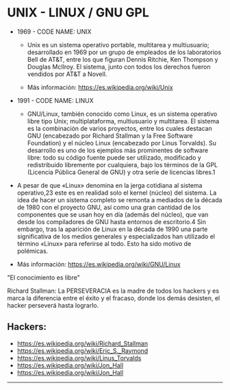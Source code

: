 # UNIX - LINUX / GNU GPL

- 1969 - CODE NAME: UNIX
  * Unix es un sistema operativo portable, multitarea y multiusuario; desarrollado en 1969 por un grupo de empleados de los laboratorios Bell de AT&T, entre los que figuran Dennis Ritchie, Ken Thompson y Douglas McIlroy. El sistema, junto con todos los derechos fueron vendidos por AT&T a Novell.

  * Más información: https://es.wikipedia.org/wiki/Unix

- 1991 - CODE NAME: LINUX 

  * GNU/Linux, también conocido como Linux, es un sistema operativo libre tipo Unix; multiplataforma, multiusuario y multitarea. El sistema es la combinación de varios proyectos, entre los cuales destacan GNU (encabezado por Richard Stallman y la Free Software Foundation) y el núcleo Linux (encabezado por Linus Torvalds). Su desarrollo es uno de los ejemplos más prominentes de software libre: todo su código fuente puede ser utilizado, modificado y redistribuido libremente por cualquiera, bajo los términos de la GPL (Licencia Pública General de GNU) y otra serie de licencias libres.1​

- A pesar de que «Linux» denomina en la jerga cotidiana al sistema operativo,2​3​ este es en realidad solo el kernel (núcleo) del sistema. La idea de hacer un sistema completo se remonta a mediados de la década de 1980 con el proyecto GNU, así como una gran cantidad de los componentes que se usan hoy en día (además del núcleo), que van desde los compiladores de GNU hasta entornos de escritorio.4​ Sin embargo, tras la aparición de Linux en la década de 1990 una parte significativa de los medios generales y especializados han utilizado el término «Linux» para referirse al todo. Esto ha sido motivo de polémicas.

- Más información: https://es.wikipedia.org/wiki/GNU/Linux

"El conocimiento es libre"

Richard Stallman: La PERSEVERACIA es la madre de todos los hackers y es marca la diferencia entre el éxito y el fracaso, donde los demás desisten, el hacker perseverá hasta lograrlo.

Hackers:
---
  * https://es.wikipedia.org/wiki/Richard_Stallman
  * https://es.wikipedia.org/wiki/Eric_S._Raymond
  * https://es.wikipedia.org/wiki/Linus_Torvalds
  * https://es.wikipedia.org/wiki/Jon_Hall
  * https://es.wikipedia.org/wiki/Jon_Hall
 ---

